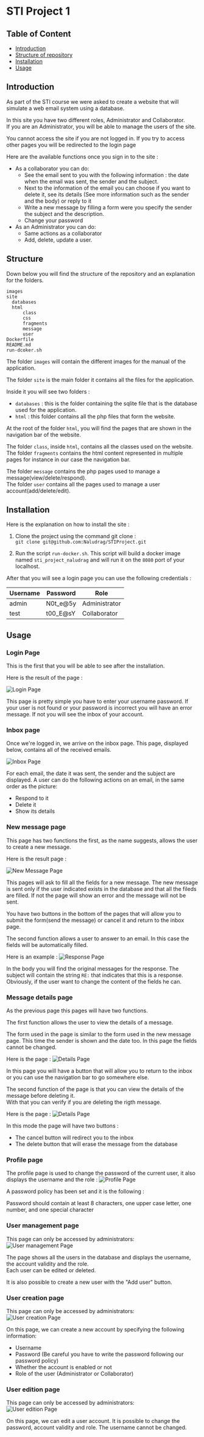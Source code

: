 # STI Project 1

## Table of Content
- [Introduction](#Introduction)  
- [Structure of repository](#Structure)
- [Installation](#Installation)
- [Usage](#Usage)

## Introduction

As part of the STI course we were asked to create a website that will simulate a web email system using a database.

In this site you have two different roles, Administrator and Collaborator.  
If you are an Administrator, you will be able to manage the users of the site.

You cannot access the site if you are not logged in. If you try to access other pages you will be redirected to the login page

Here are the available functions once you sign in to the site :

- As a collaborator you can do:
    - See the email sent to you with the following information : the date when the email was sent, the sender and the subject.
    - Next to the information of the email you can choose if you want to delete it, see its details (See more information such as the sender and the body) or reply to it
    - Write a new message by filling a form were you specify the sender the subject and the description.
    - Change your password
- As an Administrator you can do:
    - Same actions as a collaborator
    - Add, delete, update a user.

## Structure

Down below you will find the structure of the repository and an explanation for the folders.

  ```
  images
  site
    databases
    html
        class
        css
        fragments
        message
        user
  Dockerfile
  README.md
  run-dcoker.sh
  ```

The folder `images` will contain the different images for the manual of the application.

The folder `site` is the main folder it contains all the files for the application.

Inside it you will see two folders :

 - `databases` : this is the folder containing the sqlite file that is the database used for the application.
 - `html` : this folder contains all the php files that form the website.

At the root of the folder `html`, you will find the pages that are shown in the navigation bar of the website.

The folder `class`, inside `html`, contains all the classes used on the website.  
The folder `fragments` contains the html content represented in multiple pages for instance in our case the navigation bar.

The folder `message` contains the php pages used to manage a message(view/delete/respond).  
The folder `user` contains all the pages used to manage a user account(add/delete/edit).


## Installation

Here is the explanation on how to install the site :

1. Clone the project using the command git clone :  
  `git clone git@github.com:Naludrag/STIProject.git`

2. Run the script `run-docker.sh`. This script will build a docker image named `sti_project_naludrag` and will run it on the `8080` port of your localhost.

After that you will see a login page you can use the following credentials :

| Username | Password     | Role          |
|----------|--------------|---------------|
| admin    | N0t_e@5y     | Administrator |
| test     | t00_E@sY     | Collaborator  |

## Usage

### Login Page

This is the first that you will be able to see after the installation.

Here is the result of the page :

![Login Page](./images/Login.PNG)

This page is pretty simple you have to enter your username password. If your user is not found or your password is incorrect you will have an error message. If not you will see the inbox of your account.


### Inbox page

Once we're logged in, we arrive on the inbox page. This page, displayed below, contains all of the received emails.

![Inbox Page](./images/Inbox.png)

For each email, the date it was sent, the sender and the subject are displayed. A user can do the following actions on an email, in the same order as the picture:
- Respond to it
- Delete it
- Show its details


### New message page

This page has two functions the first, as the name suggests, allows the user to create a new message.

Here is the result page :

![New Message Page](./images/NewMessage.PNG)

This pages will ask to fill all the fields for a new message. The new message is sent only if the user indicated exists in the database and that all the fileds are filled. If not the page will show an error and the message will not be sent.

You have two buttons in the bottom of the pages that will allow you to submit the form(send the message) or cancel it and return to the inbox page.

The second function allows a user to answer to an email. In this case the fields will be automatically filled.

Here is an example :
![Response Page](./images/Response.PNG)

In the body you will find the original messages for the response. The subject will contain the string `RE:` that indicates that this is a response.  
Obviously, if the user want to change the content of the fields he can.

### Message details page

As the previous page this pages will have two functions.

The first function allows the user to view the details of a message.

The form used in the page is similar to the form used in the new message page. This time the sender is shown and the date too.
In this page the fields cannot be changed.

Here is the page :
![Details Page](./images/Details.PNG)

In this page you will have a button that will allow you to return to the inbox or you can use the navigation bar to go somewhere else.

The second function of the page is that you can view the details of the message before deleting it.  
With that you can verify if you are deleting the rigth message.

Here is the page :
![Details Page](./images/Delete.PNG)

In this mode the page will have two buttons :

 - The cancel button will redirect you to the inbox
 - The delete button that will erase the message from the database

### Profile page
The profile page is used to change the password of the current user, it also displays the username and the role :
![Profile Page](./images/Profile.png)

A password policy has been set and it is the following : 

Password should contain at least 8 characters, one upper case letter, one number, and one special character

### User management page
This page can only be accessed by administrators:  
![User management Page](./images/UserManagement.png)

The page shows all the users in the database and displays the username, the account validity and the role.  
Each user can be edited or deleted.

It is also possible to create a new user with the "Add user" button.

### User creation page
This page can only be accessed by administrators:  
![User creation Page](./images/UserCreation.png)

On this page, we can create a new account by specifying the following information:
- Username
- Password (Be careful you have to write the password following our password policy)
- Whether the account is enabled or not
- Role of the user (Administrator or Collaborator)


### User edition page
This page can only be accessed by administrators:  
![User edition Page](./images/EditUser.png)

On this page, we can edit a user account. It is possible to change the password, account validity and role. The username cannot be changed.
